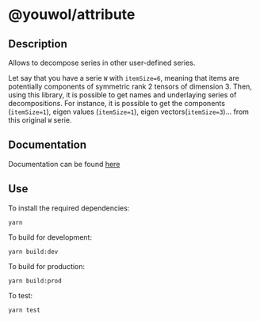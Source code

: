 # @youwol/attribute


## Description
Allows to decompose series in other user-defined series.

Let say that you have a serie `W` with `itemSize=6`, meaning that items
are potentially components of symmetric rank 2 tensors of dimension 3.
Then, using this library, it is possible to get names and underlaying
series of decompositions. For instance, it is possible to get the components (`itemSize=1`),
eigen values (`itemSize=1`), eigen vectors(`itemSize=3`)... from this original `W` serie.

## Documentation
Documentation can be found [here](https://youwol.github.io/attribute/dist/docs)

## Use 
To install the required dependencies:
```shell
yarn 
```
To build for development:
```shell
yarn build:dev
```
To build for production:
```shell
yarn build:prod
```

To test:
```shell
yarn test
```


